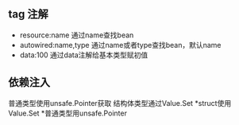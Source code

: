 ## tag 注解

* resource:name 通过name查找bean
* autowired:name,type 通过name或者type查找bean，默认name
* data:100 通过data注解给基本类型赋初值

## 依赖注入
普通类型使用unsafe.Pointer获取
结构体类型通过Value.Set
*struct使用Value.Set
*普通类型用unsafe.Pointer